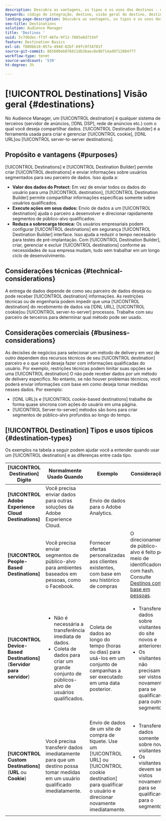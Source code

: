 ```yaml
---
description: Descubra as vantagens, os tipos e os usos dos destinos - qualquer sistema de terceiros, como um servidor de anúncios ou DSP, em que você compartilha dados. Use o Construtor de destinos para criar e gerenciar cookies, URL ou destinos de servidor para servidor.
keywords: código de integração, destino, visão geral do destino, destino, destino, destino, destino, destino, destino, destino, destino, destino, destino, destino, destino, destino
landing-page-description: Descubra as vantagens, os tipos e os usos dos destinos - qualquer sistema de terceiros, como um servidor de anúncios ou DSP, em que você compartilha dados. Use o Construtor de destinos para criar e gerenciar cookies, URL ou destinos de servidor para servidor.
seo-title: Destinations
solution: Audience Manager
title: 'Destinos '
uuid: 5c7dbdec-f73f-46fe-9f12-7685e8d7334f
feature: Destination Basics
exl-id: f880bb18-057a-494d-82bf-69fc9f34781f
source-git-commit: 865800eb076811db38aec8e98714ad9712804f77
workflow-type: tm+mt
source-wordcount: '539'
ht-degree: 3%

---
```


# [!UICONTROL Destinations] Visão geral {#destinations}

No Audience Manager, um [!UICONTROL destination] é qualquer sistema de terceiros (servidor de anúncios, [!DNL DSP], rede de anúncios etc.) com o qual você deseja compartilhar dados. [!UICONTROL Destination Builder] é a ferramenta usada para criar e gerenciar [!UICONTROL cookie], [!DNL URL]ou [!UICONTROL server-to-server destinations].

## Propósito e vantagens {#purposes}

<!-- c_destinations.xml -->

[!UICONTROL Destinations] e [!UICONTROL Destination Builder] permite criar [!UICONTROL destinations] e enviar informações sobre usuários segmentados para seu parceiro de dados. Isso ajuda a:

* **Valor dos dados do Protect:** Em vez de enviar todos os dados do usuário para uma [!UICONTROL destination], [!UICONTROL Destination Builder] permite compartilhar informações específicas somente sobre usuários qualificados.
* **Execute ações em seus dados:** Envio de dados a um [!UICONTROL destination] ajuda o parceiro a desenvolver e direcionar rapidamente segmentos de público-alvo qualificados.
* **Reduza a sobrecarga técnica:** Os usuários empresariais podem configurar [!UICONTROL destinations] em segurança [!UICONTROL Destination Builder] interface. Isso ajuda a reduzir o tempo necessário para testes de pré-implantação. Com [!UICONTROL Destination Builder], criar, gerenciar e excluir [!UICONTROL destinations] conforme as necessidades de sua empresa mudam, tudo sem trabalhar em um longo ciclo de desenvolvimento.

## Considerações técnicas {#technical-considerations}

<!-- destination-delivery-methods.xml -->

A entrega de dados depende de como seu parceiro de dados deseja ou pode receber [!UICONTROL destination] informações. As restrições técnicas ou de engenharia podem impedir que uma [!UICONTROL destination] do recebimento de dados via [!DNL URL], [!UICONTROL cookie]ou [!UICONTROL server-to-server] processos. Trabalhe com seu parceiro de terceiros para determinar qual método pode ser usado.

## Considerações comerciais {#business-considerations}

As decisões de negócios para selecionar um método de delivery em vez de outro dependem dos recursos técnicos de seu [!UICONTROL destination] parceiro e o que você deseja fazer com informações qualificadas do usuário. Por exemplo, restrições técnicas podem limitar suas opções se uma [!UICONTROL destination] O não pode receber dados por um método de delivery específico. No entanto, se não houver problemas técnicos, você poderá enviar informações com base em como deseja tomar medidas nesses dados. Por exemplo:

* [!DNL URL]s e [!UICONTROL cookie-based destinations] trabalhe de forma quase síncrona com ações do usuário em uma página.
* [!UICONTROL Server-to-server] métodos são bons para criar segmentos de público-alvo profundos ao longo do tempo.

## [!UICONTROL Destination] Tipos e usos típicos {#destination-types}

Os exemplos na tabela a seguir podem ajudar você a entender quando usar um [!UICONTROL destination] e as diferenças entre cada tipo.

| [!UICONTROL Destination] Digite | Normalmente Usado Quando | Exemplo | Considerações |
|--- |--- |--- |--- |
| **[!UICONTROL Adobe Experience Cloud Destinations]** | Você precisa enviar dados para outras soluções da Adobe Experience Cloud. | Envio de dados para o Adobe Analytics. |  |
| **[!UICONTROL People-Based Destinations]** | Você precisa enviar segmentos de público-alvo para ambientes baseados em pessoas, como o Facebook. | Fornecer ofertas personalizadas aos clientes existentes, com base em seu histórico de compras | O direcionamento de público-alvo é feito por meio de identificadores com hash. Consulte [Destinos com base em pessoas](people-based-destinations-overview.md). |
| **[!UICONTROL Device-Based Destinations]** (**Servidor para servidor**) | <ul><li>Não é necessária a transferência imediata de dados.</li><li>Coleta de dados para criar um grande conjunto de públicos-alvo de usuários qualificados.</li></ul> | Coleta de dados ao longo do tempo (horas ou dias) para usá-los em um conjunto de campanhas a ser executado em uma data posterior. | <ul><li>Transfere dados sobre visitantes do site novos e anteriores. </li><li>Os visitantes não precisam ser vistos novamente para se qualificarem para outros segmentos.</li></ul> |
| **[!UICONTROL Custom Destinations]** (**URL** ou **Cookie**) | Você precisa transferir dados imediatamente para que um destino possa tomar medidas em um usuário qualificado imediatamente. | Envio de dados de um site de compra de tíquete. Use um [!UICONTROL URL] ou [!UICONTROL cookie destination] para qualificar o usuário e direcionar novamente imediatamente. | <ul><li>Transfere dados somente sobre novos visitantes. </li><li>Os visitantes devem ser vistos novamente para se qualificarem para o segmento.</li></ul> |
